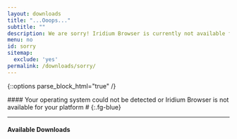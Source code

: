 ```yaml
---
layout: downloads
title: "...Ooops..."
subtitle: ""
description: We are sorry! Iridium Browser is currently not available for your platform or your operating system could not be detected.
menu: no
id: sorry
sitemap:
  exclude: 'yes'
permalink: /downloads/sorry/
---
```


{::options parse_block_html="true" /}
<div class="icon dl-sorry fa-frown-o"></div>
#### Your operating system could not be detected or Iridium Browser is not available for your platform #
{:.fg-blue}

---

#### Available Downloads #